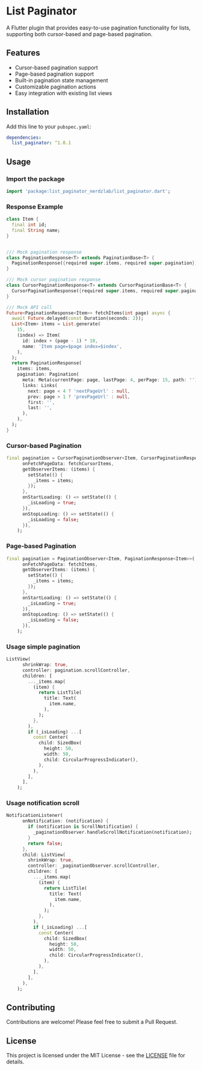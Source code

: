 # List Paginator

A Flutter plugin that provides easy-to-use pagination functionality for lists, supporting both cursor-based and page-based pagination.

## Features

- Cursor-based pagination support
- Page-based pagination support
- Built-in pagination state management
- Customizable pagination actions
- Easy integration with existing list views

## Installation

Add this line to your `pubspec.yaml`:

```yaml
dependencies:
  list_paginator: ^1.0.1
```

## Usage

### Import the package

```dart
import 'package:list_paginator_nerdzlab/list_paginator.dart';
```
### Response Example

```dart
class Item {
  final int id;
  final String name;
}


/// Mock pagination response
class PaginationResponse<T> extends PaginationBase<T> {
  PaginationResponse({required super.items, required super.pagination});
}

/// Mock cursor pagination response
class CursorPaginationResponse<T> extends CursorPaginationBase<T> {
  CursorPaginationResponse({required super.items, required super.pagination});
}

/// Mock API call
Future<PaginationResponse<Item>> fetchItems(int page) async {
  await Future.delayed(const Duration(seconds: 2));
  List<Item> items = List.generate(
    15,
    (index) => Item(
      id: index + (page - 1) * 10,
      name: 'Item page=$page index=$index',
    ),
  );
  return PaginationResponse(
    items: items,
    pagination: Pagination(
      meta: Meta(currentPage: page, lastPage: 4, perPage: 15, path: ''),
      links: Links(
        next: page < 4 ? 'nextPageUrl' : null,
        prev: page > 1 ? 'prevPageUrl' : null,
        first: '',
        last: '',
      ),
    ),
  );
}
```

### Cursor-based Pagination

```dart
final pagination = CursorPaginationObserver<Item, CursorPaginationResponse<Item>>(
      onFetchPageData: fetchCursorItems,
      getObserverItems: (items) {
        setState(() {
          _items = items;
        });
      },
      onStartLoading: () => setState(() {
        _isLoading = true;
      }),
      onStopLoading: () => setState(() {
        _isLoading = false;
      }),
    );
```

### Page-based Pagination

```dart
final pagination = PaginationObserver<Item, PaginationResponse<Item>>(
      onFetchPageData: fetchItems,
      getObserverItems: (items) {
        setState(() {
          _items = items;
        });
      },
      onStartLoading: () => setState(() {
        _isLoading = true;
      }),
      onStopLoading: () => setState(() {
        _isLoading = false;
      }),
    );
```

### Usage simple pagination

```dart
ListView(
      shrinkWrap: true,
      controller: pagination.scrollController,
      children: [
        ..._items.map(
          (item) {
            return ListTile(
              title: Text(
                item.name,
              ),
            );
          },
        ),
        if (_isLoading) ...[
          const Center(
            child: SizedBox(
              height: 50,
              width: 50,
              child: CircularProgressIndicator(),
            ),
          ),
        ],
      ],
    );
```

### Usage notification scroll

```dart
NotificationListener(
      onNotification: (notification) {
        if (notification is ScrollNotification) {
          _paginationObserver.handleScrollNotification(notification);
        }
        return false;
      },
      child: ListView(
        shrinkWrap: true,
        controller: _paginationObserver.scrollController,
        children: [
          ..._items.map(
            (item) {
              return ListTile(
                title: Text(
                  item.name,
                ),
              );
            },
          ),
          if (_isLoading) ...[
            const Center(
              child: SizedBox(
                height: 50,
                width: 50,
                child: CircularProgressIndicator(),
              ),
            ),
          ],
        ],
      ),
    );
```

## Contributing

Contributions are welcome! Please feel free to submit a Pull Request.

## License

This project is licensed under the MIT License - see the [LICENSE](LICENSE) file for details.